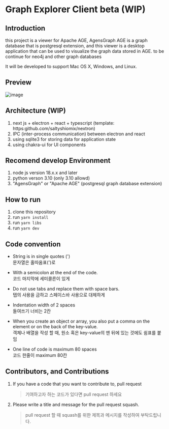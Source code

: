 # Graph Explorer Client beta (WIP)

## Introduction

this project is a viewer for Apache AGE, AgensGraph
AGE is a graph database that is postgresql extension, and this viewer is a desktop application that can be used to visualize the graph data stored in AGE.
to be continue for neo4j and other graph databases

It will be developed to support Mac OS X, Windows, and Linux.

## Preview
![image](https://github.com/user-attachments/assets/aefa8808-0e01-410b-b3a3-ab53789ca655)


## Architecture (WIP)

1. next js + electron + react + typescript (template: https:github.com/saltyshiomix/nextron)
2. IPC (inter-process communication) between electron and react
3. using sqlite3 for storing data for application state
4. using chakra-ui for UI components

## Recomend develop Environment
  
1. node js version 18.x.x and later
2. python verson 3.10 (only 3.10 allowd)
3. "AgensGraph" or "Apache AGE" (postgresql graph database extension)

## How to run

1. clone this repository
2. run `yarn install`
3. run `yarn libs`
4. run `yarn dev`

## Code convention

- String is in single quotes (') <br/>
  문자열은 홀따옴표(')로

- With a semicolon at the end of the code. <br/>
  코드 마지막에 세미콜른이 있게

- Do not use tabs and replace them with space bars. <br/>
  탭의 사용을 금하고 스페이스바 사용으로 대체하게

- Indentation width of 2 spaces <br/>
  들여쓰기 너비는 2칸

- When you create an object or array, you also put a comma on the element or on the back of the key-value. </br>
  객체나 배열을 작성 할 때, 원소 혹은 key-value의 맨 뒤에 있는 것에도 쉼표를 붙임

- One line of code is maximum 80 spaces </br>
  코드 한줄이 maximum 80칸

## Contributors, and Contributions

1. If you have a code that you want to contribute to, pull request
   >  기여하고자 하는 코드가 있다면 pull request 하세요
3. Please write a title and message for the pull request squash.
   > pull request 할 때 squash를 위한 제목과 메시지를 작성하여 부탁드립니다.

